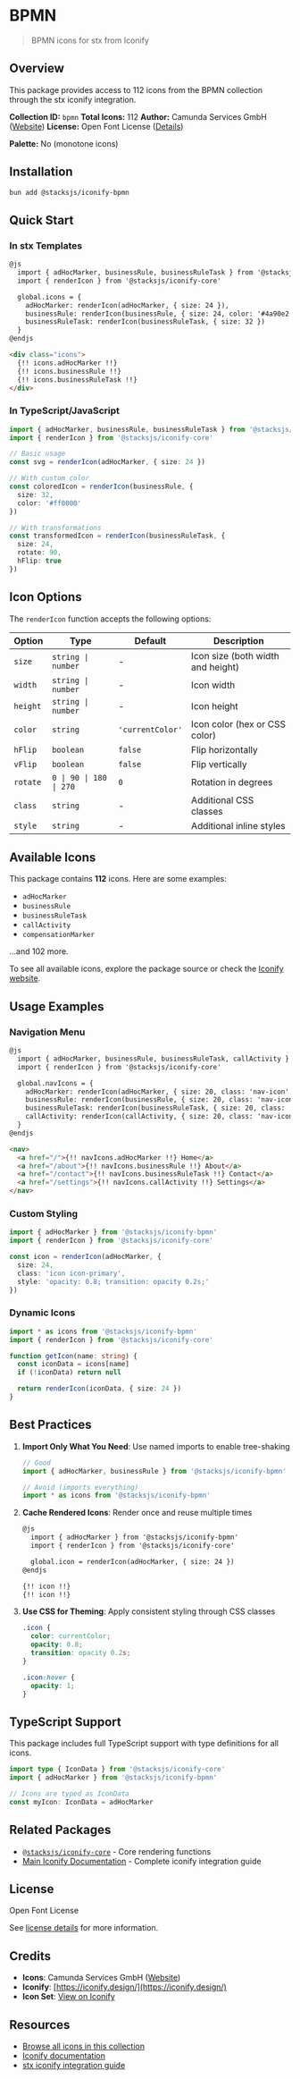 # BPMN

> BPMN icons for stx from Iconify

## Overview

This package provides access to 112 icons from the BPMN collection through the stx iconify integration.

**Collection ID:** `bpmn`
**Total Icons:** 112
**Author:** Camunda Services GmbH ([Website](https://github.com/bpmn-io/bpmn-font))
**License:** Open Font License ([Details](https://github.com/bpmn-io/bpmn-font/blob/master/LICENSE))

**Palette:** No (monotone icons)

## Installation

```bash
bun add @stacksjs/iconify-bpmn
```

## Quick Start

### In stx Templates

```html
@js
  import { adHocMarker, businessRule, businessRuleTask } from '@stacksjs/iconify-bpmn'
  import { renderIcon } from '@stacksjs/iconify-core'

  global.icons = {
    adHocMarker: renderIcon(adHocMarker, { size: 24 }),
    businessRule: renderIcon(businessRule, { size: 24, color: '#4a90e2' }),
    businessRuleTask: renderIcon(businessRuleTask, { size: 32 })
  }
@endjs

<div class="icons">
  {!! icons.adHocMarker !!}
  {!! icons.businessRule !!}
  {!! icons.businessRuleTask !!}
</div>
```

### In TypeScript/JavaScript

```typescript
import { adHocMarker, businessRule, businessRuleTask } from '@stacksjs/iconify-bpmn'
import { renderIcon } from '@stacksjs/iconify-core'

// Basic usage
const svg = renderIcon(adHocMarker, { size: 24 })

// With custom color
const coloredIcon = renderIcon(businessRule, {
  size: 32,
  color: '#ff0000'
})

// With transformations
const transformedIcon = renderIcon(businessRuleTask, {
  size: 24,
  rotate: 90,
  hFlip: true
})
```

## Icon Options

The `renderIcon` function accepts the following options:

| Option | Type | Default | Description |
|--------|------|---------|-------------|
| `size` | `string \| number` | - | Icon size (both width and height) |
| `width` | `string \| number` | - | Icon width |
| `height` | `string \| number` | - | Icon height |
| `color` | `string` | `'currentColor'` | Icon color (hex or CSS color) |
| `hFlip` | `boolean` | `false` | Flip horizontally |
| `vFlip` | `boolean` | `false` | Flip vertically |
| `rotate` | `0 \| 90 \| 180 \| 270` | `0` | Rotation in degrees |
| `class` | `string` | - | Additional CSS classes |
| `style` | `string` | - | Additional inline styles |

## Available Icons

This package contains **112** icons. Here are some examples:

- `adHocMarker`
- `businessRule`
- `businessRuleTask`
- `callActivity`
- `compensationMarker`

...and 102 more.

To see all available icons, explore the package source or check the [Iconify website](https://icon-sets.iconify.design/bpmn/).

## Usage Examples

### Navigation Menu

```html
@js
  import { adHocMarker, businessRule, businessRuleTask, callActivity } from '@stacksjs/iconify-bpmn'
  import { renderIcon } from '@stacksjs/iconify-core'

  global.navIcons = {
    adHocMarker: renderIcon(adHocMarker, { size: 20, class: 'nav-icon' }),
    businessRule: renderIcon(businessRule, { size: 20, class: 'nav-icon' }),
    businessRuleTask: renderIcon(businessRuleTask, { size: 20, class: 'nav-icon' }),
    callActivity: renderIcon(callActivity, { size: 20, class: 'nav-icon' })
  }
@endjs

<nav>
  <a href="/">{!! navIcons.adHocMarker !!} Home</a>
  <a href="/about">{!! navIcons.businessRule !!} About</a>
  <a href="/contact">{!! navIcons.businessRuleTask !!} Contact</a>
  <a href="/settings">{!! navIcons.callActivity !!} Settings</a>
</nav>
```

### Custom Styling

```typescript
import { adHocMarker } from '@stacksjs/iconify-bpmn'
import { renderIcon } from '@stacksjs/iconify-core'

const icon = renderIcon(adHocMarker, {
  size: 24,
  class: 'icon icon-primary',
  style: 'opacity: 0.8; transition: opacity 0.2s;'
})
```

### Dynamic Icons

```typescript
import * as icons from '@stacksjs/iconify-bpmn'
import { renderIcon } from '@stacksjs/iconify-core'

function getIcon(name: string) {
  const iconData = icons[name]
  if (!iconData) return null

  return renderIcon(iconData, { size: 24 })
}
```

## Best Practices

1. **Import Only What You Need**: Use named imports to enable tree-shaking
   ```typescript
   // Good
   import { adHocMarker, businessRule } from '@stacksjs/iconify-bpmn'

   // Avoid (imports everything)
   import * as icons from '@stacksjs/iconify-bpmn'
   ```

2. **Cache Rendered Icons**: Render once and reuse multiple times
   ```html
   @js
     import { adHocMarker } from '@stacksjs/iconify-bpmn'
     import { renderIcon } from '@stacksjs/iconify-core'

     global.icon = renderIcon(adHocMarker, { size: 24 })
   @endjs

   {!! icon !!}
   {!! icon !!}
   ```

3. **Use CSS for Theming**: Apply consistent styling through CSS classes
   ```css
   .icon {
     color: currentColor;
     opacity: 0.8;
     transition: opacity 0.2s;
   }

   .icon:hover {
     opacity: 1;
   }
   ```

## TypeScript Support

This package includes full TypeScript support with type definitions for all icons.

```typescript
import type { IconData } from '@stacksjs/iconify-core'
import { adHocMarker } from '@stacksjs/iconify-bpmn'

// Icons are typed as IconData
const myIcon: IconData = adHocMarker
```

## Related Packages

- [`@stacksjs/iconify-core`](../iconify-core) - Core rendering functions
- [Main Iconify Documentation](../../docs/iconify.md) - Complete iconify integration guide

## License

Open Font License

See [license details](https://github.com/bpmn-io/bpmn-font/blob/master/LICENSE) for more information.

## Credits

- **Icons**: Camunda Services GmbH ([Website](https://github.com/bpmn-io/bpmn-font))
- **Iconify**: [https://iconify.design/](https://iconify.design/)
- **Icon Set**: [View on Iconify](https://icon-sets.iconify.design/bpmn/)

## Resources

- [Browse all icons in this collection](https://icon-sets.iconify.design/bpmn/)
- [Iconify documentation](https://iconify.design/docs/)
- [stx iconify integration guide](../../docs/iconify.md)
